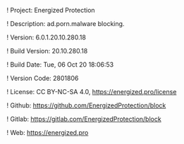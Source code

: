 ! Project: Energized Protection

! Description: ad.porn.malware blocking.

! Version: 6.0.1.20.10.280.18

! Build Version: 20.10.280.18

! Build Date: Tue, 06 Oct 20 18:06:53

! Version Code: 2801806

! License: CC BY-NC-SA 4.0, https://energized.pro/license

! Github: https://github.com/EnergizedProtection/block

! Gitlab: https://gitlab.com/EnergizedProtection/block


! Web: https://energized.pro
